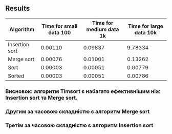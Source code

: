 ## Results

| Algorithm           | Time for small data 100        | Time for medium data 1k        | Time for large data 10k       |
|---------------------| ------------------------------ | ------------------------------ | ------------------------------|
| Insertion sort      | 0.00110                        | 0.09837                        | 9.78334                       |
| Merge sort          | 0.00076                        | 0.01001                        | 0.13262                       |
| Sort                | 0.00003                        | 0.00051                        | 0.00779                       |
| Sorted              | 0.00003                        | 0.00051                        | 0.00786                       |

### Висновок: алгоритм Timsort є набагато ефективнішим ніж Insertion sort та Merge sort.
### Другим за часовою складністю є алгоритм Merge sort
### Третім за часовою складністю є алгоритм Insertion sort
